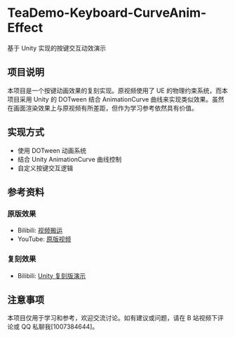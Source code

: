 # TeaDemo-Keyboard-CurveAnim-Effect

基于 Unity 实现的按键交互动效演示

## 项目说明

本项目是一个按键动画效果的复刻实现。原视频使用了 UE 的物理约束系统，而本项目采用 Unity 的 DOTween 结合 AnimationCurve 曲线来实现类似效果。虽然在画面渲染效果上与原视频有所差距，但作为学习参考依然具有价值。

## 实现方式

- 使用 DOTween 动画系统
- 结合 Unity AnimationCurve 曲线控制
- 自定义按键交互逻辑

## 参考资料

### 原版效果

- Bilibili: [视频搬运](https://www.bilibili.com/video/BV1oSPZebEcn)
- YouTube: [原版视频](https://www.youtube.com/watch?v=azgoEvlj7OM)

### 复刻效果

- Bilibili: [Unity 复刻版演示](https://www.bilibili.com/video/BV1HjRMYiEZc)

## 注意事项

本项目仅用于学习和参考，欢迎交流讨论。如有建议或问题，请在 B 站视频下评论或 QQ 私聊我[1007384644]。
